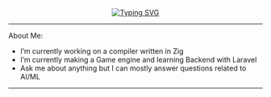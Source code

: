 <div align="center"> 
  <a href="https://git.io/typing-svg">
  <img src="https://readme-typing-svg.demolab.com?font=Fira+Code&weight=100&size=22&duration=1000&pause=1000&color=F73333&center=true&vCenter=true&width=435&lines=HI!;%3A.%3A.%3A.%3A.%3A.%3A;I'm+Ahmed;%5E-%5E;Welcome+to+my+profile+%3C3" alt="Typing SVG"/>
  </a>
</div>

---

 About Me:
- I’m currently working on a compiler written in Zig
- I’m currently making a Game engine and learning Backend with Laravel
- Ask me about anything but I can mostly answer questions related to AI/ML

---
